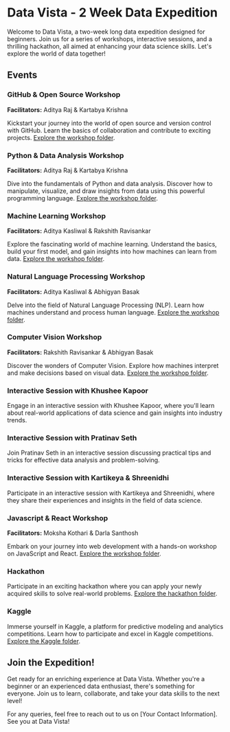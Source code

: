# Data Vista - 2 Week Data Expedition

Welcome to Data Vista, a two-week long data expedition designed for beginners. Join us for a series of workshops, interactive sessions, and a thrilling hackathon, all aimed at enhancing your data science skills. Let's explore the world of data together!

## Events

### GitHub & Open Source Workshop
**Facilitators:** Aditya Raj & Kartabya Krishna

Kickstart your journey into the world of open source and version control with GitHub. Learn the basics of collaboration and contribute to exciting projects. [Explore the workshop folder](./GitHub_Open_Source_Workshop).

### Python & Data Analysis Workshop
**Facilitators:** Aditya Raj & Kartabya Krishna

Dive into the fundamentals of Python and data analysis. Discover how to manipulate, visualize, and draw insights from data using this powerful programming language. [Explore the workshop folder](./Python_Data_Analysis_Workshop).

### Machine Learning Workshop
**Facilitators:** Aditya Kasliwal & Rakshith Ravisankar

Explore the fascinating world of machine learning. Understand the basics, build your first model, and gain insights into how machines can learn from data. [Explore the workshop folder](./Machine_Learning_Workshop).

### Natural Language Processing Workshop
**Facilitators:** Aditya Kasliwal & Abhigyan Basak

Delve into the field of Natural Language Processing (NLP). Learn how machines understand and process human language. [Explore the workshop folder](./NLP_Workshop).

### Computer Vision Workshop
**Facilitators:** Rakshith Ravisankar & Abhigyan Basak

Discover the wonders of Computer Vision. Explore how machines interpret and make decisions based on visual data. [Explore the workshop folder](./Computer_Vision_Workshop).

### Interactive Session with Khushee Kapoor
Engage in an interactive session with Khushee Kapoor, where you'll learn about real-world applications of data science and gain insights into industry trends.

### Interactive Session with Pratinav Seth
Join Pratinav Seth in an interactive session discussing practical tips and tricks for effective data analysis and problem-solving.

### Interactive Session with Kartikeya & Shreenidhi
Participate in an interactive session with Kartikeya and Shreenidhi, where they share their experiences and insights in the field of data science.

### Javascript & React Workshop
**Facilitators:** Moksha Kothari & Darla Santhosh

Embark on your journey into web development with a hands-on workshop on JavaScript and React. [Explore the workshop folder](./JavaScript_React_Workshop).

### Hackathon
Participate in an exciting hackathon where you can apply your newly acquired skills to solve real-world problems. [Explore the hackathon folder](./Hackathon).

### Kaggle
Immerse yourself in Kaggle, a platform for predictive modeling and analytics competitions. Learn how to participate and excel in Kaggle competitions. [Explore the Kaggle folder](./Kaggle).

## Join the Expedition!

Get ready for an enriching experience at Data Vista. Whether you're a beginner or an experienced data enthusiast, there's something for everyone. Join us to learn, collaborate, and take your data skills to the next level!

For any queries, feel free to reach out to us on [Your Contact Information]. See you at Data Vista!